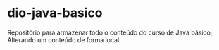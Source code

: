 # dio-java-basico
Repositório para armazenar todo o conteúdo do curso de Java básico;
Alterando um conteúdo de forma local.
